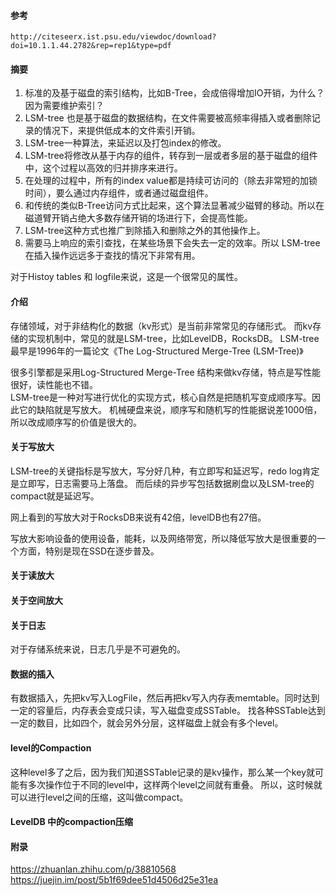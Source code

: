 #### 参考
```
http://citeseerx.ist.psu.edu/viewdoc/download?doi=10.1.1.44.2782&rep=rep1&type=pdf
```
#### 摘要

1. 标准的及基于磁盘的索引结构，比如B-Tree，会成倍得增加IO开销，为什么？因为需要维护索引？
1. LSM-tree 也是基于磁盘的数据结构，在文件需要被高频率得插入或者删除记录的情况下，来提供低成本的文件索引开销。
1. LSM-tree一种算法，来延迟以及打包index的修改。
1. LSM-tree将修改从基于内存的组件，转存到一层或者多层的基于磁盘的组件中，这个过程以高效的归并排序来进行。
1. 在处理的过程中，所有的index value都是持续可访问的（除去非常短的加锁时间），要么通过内存组件，或者通过磁盘组件。
1. 和传统的类似B-Tree访问方式比起来，这个算法显著减少磁臂的移动。所以在磁道臂开销占绝大多数存储开销的场进行下，会提高性能。
1. LSM-tree这种方式也推广到除插入和删除之外的其他操作上。
1. 需要马上响应的索引查找，在某些场景下会失去一定的效率。所以 LSM-tree 在插入操作远远多于查找的情况下非常有用。

对于Histoy tables 和 logfile来说，这是一个很常见的属性。


#### 介绍

存储领域，对于非结构化的数据（kv形式）是当前非常常见的存储形式。
而kv存储的实现机制中，常见的就是LSM-tree，比如LevelDB，RocksDB。
LSM-tree最早是1996年的一篇论文《The Log-Structured Merge-Tree (LSM-Tree)》

很多引擎都是采用Log-Structured Merge-Tree 结构来做kv存储，特点是写性能很好，读性能也不错。  
LSM-tree是一种对写进行优化的实现方式，核心自然是把随机写变成顺序写。因此它的缺陷就是写放大。
机械硬盘来说，顺序写和随机写的性能据说差1000倍，所以改成顺序写的价值是很大的。

#### 关于写放大
LSM-tree的关键指标是写放大，写分好几种，有立即写和延迟写，redo log肯定是立即写，日志需要马上落盘。
而后续的异步写包括数据刷盘以及LSM-tree的compact就是延迟写。

网上看到的写放大对于RocksDB来说有42倍，levelDB也有27倍。

写放大影响设备的使用设备，能耗，以及网络带宽，所以降低写放大是很重要的一个方面，特别是现在SSD在逐步普及。

#### 关于读放大

#### 关于空间放大

#### 关于日志

对于存储系统来说，日志几乎是不可避免的。

#### 数据的插入

有数据插入，先把kv写入LogFile，然后再把kv写入内存表memtable。同时达到一定的容量后，内存表会变成只读，写入磁盘变成SSTable。
找各种SSTable达到一定的数目，比如四个，就会另外分层，这样磁盘上就会有多个level。

#### level的Compaction
这种level多了之后，因为我们知道SSTable记录的是kv操作，那么某一个key就可能有多次操作位于不同的level中，这样两个level之间就有重叠。
所以，这时候就可以进行level之间的压缩，这叫做compact。


#### LevelDB 中的compaction压缩

#### 附录

https://zhuanlan.zhihu.com/p/38810568
https://juejin.im/post/5b1f69dee51d4506d25e31ea
